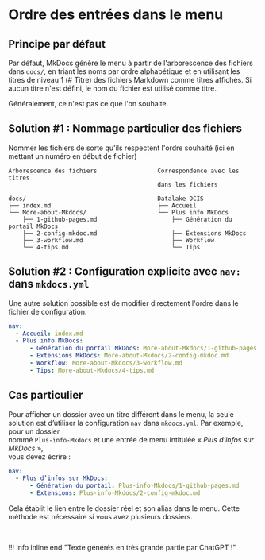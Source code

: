 # Ordre des entrées dans le menu


## Principe par défaut

Par défaut, MkDocs génère le menu à partir de l'arborescence 
des fichiers dans `docs/`, en triant les noms par ordre 
alphabétique et en utilisant les titres de niveau 1 (# Titre) 
des fichiers Markdown comme titres affichés. Si aucun titre
n'est défini, le nom du fichier est utilisé comme titre.

Généralement, ce n'est pas ce que l'on souhaite.

## Solution #1 : Nommage particulier des fichiers
Nommer les fichiers de sorte qu'ils respectent l'ordre 
souhaité (ici en mettant un numéro en début de fichier)


``` text
Arborescence des fichiers                 Correspondence avec les titres 
                                          dans les fichiers

docs/                                     Datalake DCIS
├── index.md                              ├── Accueil
└── More-about-Mkdocs/                    └── Plus info MkDocs
    ├── 1-github-pages.md                     ├── Génération du portail MkDocs
    ├── 2-config-mkdoc.md                     ├── Extensions MkDocs
    ├── 3-workflow.md                         ├── Workflow
    └── 4-tips.md                             └── Tips

```

## Solution #2 : Configuration explicite avec `nav:` dans `mkdocs.yml`

Une autre solution possible est de modifier directement l'ordre 
dans le fichier de configuration.
``` yaml
nav:
  - Accueil: index.md
  - Plus info MkDocs:
      - Génération du portail MkDocs: More-about-Mkdocs/1-github-pages.md
      - Extensions MkDocs: More-about-Mkdocs/2-config-mkdoc.md
      - Workflow: More-about-Mkdocs/3-workflow.md
      - Tips: More-about-Mkdocs/4-tips.md
```

## Cas particulier

Pour afficher un dossier avec un titre différent dans le menu, 
la seule solution est d’utiliser la configuration `nav` 
dans `mkdocs.yml`. Par exemple, pour un dossier  
nommé `Plus-info-Mkdocs` et une entrée de menu intitulée 
« *Plus d’infos sur MkDocs* »,  
vous devez écrire :

```yaml
nav:
  - Plus d’infos sur MkDocs:
      - Génération du portail: Plus-info-Mkdocs/1-github-pages.md
      - Extensions: Plus-info-Mkdocs/2-config-mkdoc.md
```  

Cela établit le lien entre le dossier réel et son alias dans le 
menu. Cette méthode est nécessaire si vous avez plusieurs dossiers.

&nbsp;

!!! info inline end "Texte générés en très grande partie par ChatGPT !"

